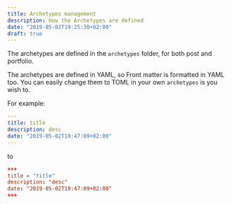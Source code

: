 ```yaml
---
title: Archetypes management
description: How the Archetypes are defined
date: "2019-05-02T19:25:30+02:00"
draft: true
---
```


The archetypes are defined in the `archetypes` folder, for both post and portfolio.

<!--more-->

The archetypes are defined in YAML, so Front matter is formatted in YAML too. You can easily change them to TOML in your own `archetypes` is you wish to.

For example:

```YAML
---
title: title
description: desc
date: "2019-05-02T19:47:09+02:00"
---
```

to

```TOML
+++
title = "title"
description: "desc"
date: "2019-05-02T19:47:09+02:00"
+++
```
